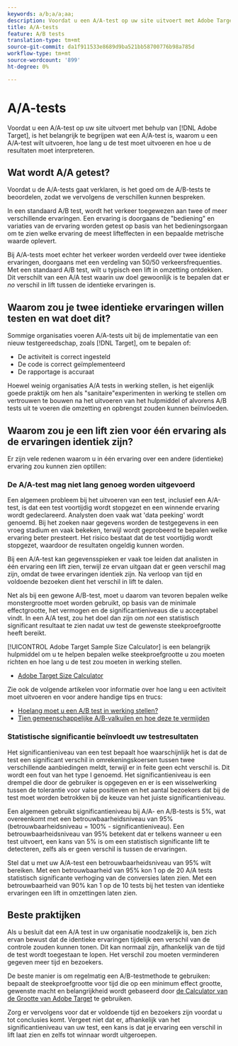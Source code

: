 ```yaml
---
keywords: a/b;a/a;aa;
description: Voordat u een A/A-test op uw site uitvoert met Adobe Target, is het belangrijk te begrijpen wat een A/A-test is, waarom u een A/A-test wilt uitvoeren, hoe lang u de test moet uitvoeren en hoe u de resultaten moet interpreteren.
title: A/A-tests
feature: A/B tests
translation-type: tm+mt
source-git-commit: da1f911533e8689d9ba521bb58700776b98a785d
workflow-type: tm+mt
source-wordcount: '899'
ht-degree: 0%

---
```



# A/A-tests

Voordat u een A/A-test op uw site uitvoert met behulp van [!DNL Adobe Target], is het belangrijk te begrijpen wat een A/A-test is, waarom u een A/A-test wilt uitvoeren, hoe lang u de test moet uitvoeren en hoe u de resultaten moet interpreteren.

## Wat wordt A/A getest?

Voordat u de A/A-tests gaat verklaren, is het goed om de A/B-tests te beoordelen, zodat we vervolgens de verschillen kunnen bespreken.

In een standaard A/B test, wordt het verkeer toegewezen aan twee of meer verschillende ervaringen. Een ervaring is doorgaans de &quot;bediening&quot; en variaties van de ervaring worden getest op basis van het bedieningsorgaan om te zien welke ervaring de meest lifteffecten in een bepaalde metrische waarde oplevert.

Bij A/A-tests moet echter het verkeer worden verdeeld over twee identieke ervaringen, doorgaans met een verdeling van 50/50 verkeersfrequenties. Met een standaard A/B test, wilt u typisch een lift in omzetting ontdekken. Dit verschilt van een A/A test waarin uw doel gewoonlijk is te bepalen dat er *no* verschil in lift tussen de identieke ervaringen is.

## Waarom zou je twee identieke ervaringen willen testen en wat doet dit?

Sommige organisaties voeren A/A-tests uit bij de implementatie van een nieuw testgereedschap, zoals [!DNL Target], om te bepalen of:

* De activiteit is correct ingesteld
* De code is correct geïmplementeerd
* De rapportage is accuraat

Hoewel weinig organisaties A/A tests in werking stellen, is het eigenlijk goede praktijk om hen als &quot;sanitaire&quot;experimenten in werking te stellen om vertrouwen te bouwen na het uitvoeren van het hulpmiddel of alvorens A/B tests uit te voeren die omzetting en opbrengst zouden kunnen beïnvloeden.

## Waarom zou je een lift zien voor één ervaring als de ervaringen identiek zijn?

Er zijn vele redenen waarom u in één ervaring over een andere (identieke) ervaring zou kunnen zien optillen:

### De A/A-test mag niet lang genoeg worden uitgevoerd

Een algemeen probleem bij het uitvoeren van een test, inclusief een A/A-test, is dat een test voortijdig wordt stopgezet en een winnende ervaring wordt gedeclareerd. Analysten doen vaak wat &#39;data peeking&#39; wordt genoemd. Bij het zoeken naar gegevens worden de testgegevens in een vroeg stadium en vaak bekeken, terwijl wordt geprobeerd te bepalen welke ervaring beter presteert. Het risico bestaat dat de test voortijdig wordt stopgezet, waardoor de resultaten ongeldig kunnen worden.

Bij een A/A-test kan gegevensspieken er vaak toe leiden dat analisten in één ervaring een lift zien, terwijl ze ervan uitgaan dat er geen verschil mag zijn, omdat de twee ervaringen identiek zijn. Na verloop van tijd en voldoende bezoeken dient het verschil in lift te dalen.

Net als bij een gewone A/B-test, moet u daarom van tevoren bepalen welke monstergrootte moet worden gebruikt, op basis van de minimale effectgrootte, het vermogen en de significantieniveaus die u acceptabel vindt. In een A/A test, zou het doel dan zijn om *not* een statistisch significant resultaat te zien nadat uw test de gewenste steekproefgrootte heeft bereikt.

[!UICONTROL Adobe Target Sample Size Calculator] is een belangrijk hulpmiddel om u te helpen bepalen welke steekproefgrootte u zou moeten richten en hoe lang u de test zou moeten in werking stellen.

* [Adobe Target Size Calculator](/help/c-activities/t-test-ab/sample-size-determination.md#section_6B8725BD704C4AFE939EF2A6B6E834E6)

Zie ook de volgende artikelen voor informatie over hoe lang u een activiteit moet uitvoeren en voor andere handige tips en trucs:

* [Hoelang moet u een A/B test in werking stellen?](/help/c-activities/t-test-ab/sample-size-determination.md)
* [Tien gemeenschappelijke A/B-valkuilen en hoe deze te vermijden](/help/c-activities/t-test-ab/common-ab-testing-pitfalls.md)

### Statistische significantie beïnvloedt uw testresultaten

Het significantieniveau van een test bepaalt hoe waarschijnlijk het is dat de test een significant verschil in omrekeningskoersen tussen twee verschillende aanbiedingen meldt, terwijl er in feite geen echt verschil is. Dit wordt een fout van het type I genoemd. Het significantieniveau is een drempel die door de gebruiker is opgegeven en er is een wisselwerking tussen de tolerantie voor valse positieven en het aantal bezoekers dat bij de test moet worden betrokken bij de keuze van het juiste significantieniveau.

Een algemeen gebruikt significantieniveau bij A/A- en A/B-tests is 5%, wat overeenkomt met een betrouwbaarheidsniveau van 95% (betrouwbaarheidsniveau = 100% - significantieniveau). Een betrouwbaarheidsniveau van 95% betekent dat er telkens wanneer u een test uitvoert, een kans van 5% is om een statistisch significante lift te detecteren, zelfs als er geen verschil is tussen de ervaringen.

Stel dat u met uw A/A-test een betrouwbaarheidsniveau van 95% wilt bereiken. Met een betrouwbaarheid van 95% kon 1 op de 20 A/A tests statistisch significante verhoging van de conversies laten zien. Met een betrouwbaarheid van 90% kan 1 op de 10 tests bij het testen van identieke ervaringen een lift in omzettingen laten zien.

## Beste praktijken

Als u besluit dat een A/A test in uw organisatie noodzakelijk is, ben zich ervan bewust dat de identieke ervaringen tijdelijk een verschil van de controle zouden kunnen tonen. Dit kan normaal zijn, afhankelijk van de tijd de test wordt toegestaan te lopen. Het verschil zou moeten verminderen gegeven meer tijd en bezoekers.

De beste manier is om regelmatig een A/B-testmethode te gebruiken: bepaalt de steekproefgrootte voor tijd die op een minimum effect grootte, gewenste macht en belangrijkheid wordt gebaseerd door [de Calculator van de Grootte van Adobe Target](/help/c-activities/t-test-ab/sample-size-determination.md#section_6B8725BD704C4AFE939EF2A6B6E834E6) te gebruiken.

Zorg er vervolgens voor dat er voldoende tijd en bezoekers zijn voordat u tot conclusies komt. Vergeet niet dat er, afhankelijk van het significantieniveau van uw test, een kans is dat je ervaring een verschil in lift laat zien en zelfs tot winnaar wordt uitgeroepen.
